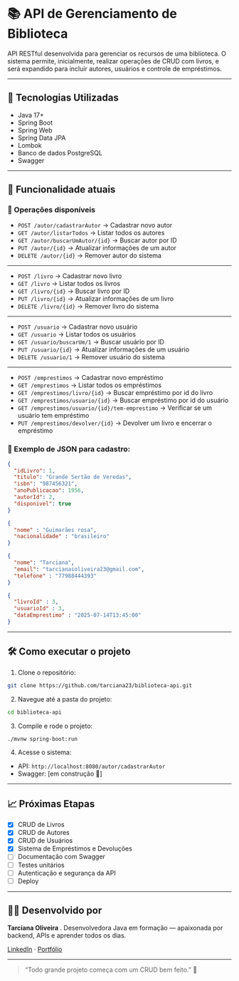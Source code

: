 # 📚 API de Gerenciamento de Biblioteca

API RESTful desenvolvida para gerenciar os recursos de uma biblioteca. O sistema permite, inicialmente, realizar operações de CRUD com livros, e será expandido para incluir autores, usuários e controle de empréstimos.

---

## 🚀 Tecnologias Utilizadas

- Java 17+
- Spring Boot
- Spring Web
- Spring Data JPA
- Lombok
- Banco de dados PostgreSQL
- Swagger

---

## 📘 Funcionalidade atuais

### 🔧 Operações disponíveis

- `POST /autor/cadastrarAutor` → Cadastrar novo autor
- `GET /autor/listarTodos` → Listar todos os autores
- `GET /autor/buscarUmAutor/{id}` → Buscar autor por ID
- `PUT /autor/{id}` → Atualizar informações de um autor
- `DELETE /autor/{id}` → Remover autor do sistema
---

- `POST /livro` → Cadastrar novo livro
- `GET /livro` → Listar todos os livros
- `GET /livro/{id}` → Buscar livro por ID
- `PUT /livro/{id}` → Atualizar informações de um livro
- `DELETE /livro/{id}` → Remover livro do sistema
---
- `POST /usuario` → Cadastrar novo usuário
- `GET /usuario` → Listar todos os usuários
- `GET /usuario/buscarUm/1` → Buscar usuário por ID
- `PUT /usuario/{id}` → Atualizar informações de um usuário
- `DELETE /usuario/1` → Remover usuário do sistema
---
- `POST /emprestimos` → Cadastrar novo empréstimo
- `GET /emprestimos` → Listar todos os empréstimos
- `GET /emprestimos/livro/{id}` → Buscar empréstimo por id do livro
- `GET /emprestimos/usuario/{id}` → Buscar empréstimo por id do usuário
- `GET /emprestimos/usuario/{id}/tem-emprestimo` → Verificar se um usuário tem empréstimo
- `PUT /emprestimos/devolver/{id}` → Devolver um livro e encerrar o empréstimo

### 📄 Exemplo de JSON para cadastro:

```json
{
  "idLivro": 1,
  "titulo": "Grande Sertão de Veredas",
  "isbn": "987456321",
  "anoPublicacao": 1956,
  "autorId": 2,
  "disponivel": true
}
````

```json
{
  "nome" : "Guimarães rosa",
  "nacionalidade" : "brasileiro"
}
````

```json
{
  "nome": "Tarciana",
  "email": "tarcianasoliveira23@gmail.com",
  "telefone" : "77988444393"
}
````

```json
{
  "livroId" : 3,
  "usuarioId" : 3,
  "dataEmprestimo" : "2025-07-14T13:45:00"
}
````

---

## 🛠️ Como executar o projeto

1. Clone o repositório:

```bash
git clone https://github.com/tarciana23/biblioteca-api.git
```

2. Navegue até a pasta do projeto:

```bash
cd biblioteca-api
```

3. Compile e rode o projeto:

```bash
./mvnw spring-boot:run
```

4. Acesse o sistema:

* API: `http://localhost:8080/autor/cadastrarAutor`
* Swagger: [em construção 🚧]

---

## 📈 Próximas Etapas

* [x] CRUD de Livros
* [x] CRUD de Autores
* [x] CRUD de Usuários
* [x] Sistema de Empréstimos e Devoluções
* [ ] Documentação com Swagger
* [ ] Testes unitários
* [ ] Autenticação e segurança da API
* [ ] Deploy

---

## 👩‍💻 Desenvolvido por

**Tarciana Oliveira** . 
Desenvolvedora Java em formação — apaixonada por backend, APIs e aprender todos os dias.

[LinkedIn](https://www.linkedin.com/in/tarciana-souza-oliveira-72127021a/) · [Portfólio](https://portifolio-tarciana.vercel.app/)

---

> “Todo grande projeto começa com um CRUD bem feito.” 🚀
